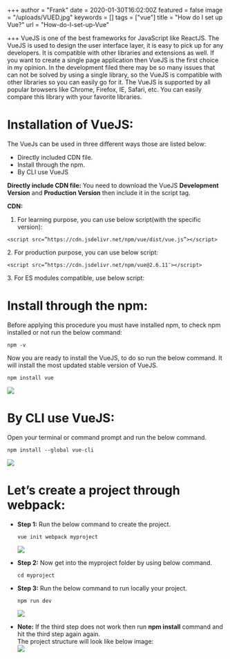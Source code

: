 +++
author = "Frank"
date = 2020-01-30T16:02:00Z
featured = false
image = "/uploads/VUED.jpg"
keywords = []
tags = ["vue"]
title = "How do I set up Vue?"
url = "How-do-I-set-up-Vue"

+++
VueJS is one of the best frameworks for JavaScript like ReactJS. The VueJS is used to design the user interface layer, it is easy to pick up for any developers. It is compatible with other libraries and extensions as well. If you want to create a single page application then VueJS is the first choice in my opinion. In the development filed there may be so many issues that can not be solved by using a single library, so the VueJS is compatible with other libraries so you can easily go for it. The VueJS is supported by all popular browsers like Chrome, Firefox, IE, Safari, etc. You can easily compare this library with your favorite libraries.

# **Installation of VueJS:**

The VueJs can be used in three different ways those are listed below:

* Directly included CDN file.
* Install through the npm.
* By CLI use VueJS

**Directly include CDN file:** You need to download the VueJS **Development Version** and **Production Version** then include it in the script tag.

**CDN:**

1. For learning purpose, you can use below script(with the specific version):

`<script src=”https://cdn.jsdelivr.net/npm/vue/dist/vue.js”></script>`


2\. For production purpose, you can use below script:


`<script src=”https://cdn.jsdelivr.net/npm/vue@2.6.11″></script>`


3\. For ES modules compatible, use below script:

> _<script type=”module”>  
> import Vue from ‘https://cdn.jsdelivr.net/npm/vue@2.6.11/dist/vue.esm.browser.js’  
> </script>_

# **Install through the npm:**

Before applying this procedure you must have installed npm, to check npm installed or not run the below command:

    npm -v

Now you are ready to install the VueJS, to do so run the below command. It will install the most updated stable version of VueJS.

    npm install vue

![](/uploads/Screenshot-from-2020-01-19-00-26-44.png)

# **By CLI use VueJS:**

Open your terminal or command prompt and run the below command.

    npm install --global vue-cli

![](/uploads/Screenshot-from-2020-01-19-00-37-59.png)

# **Let’s create a project through webpack:**

* **Step 1:** Run the below command to create the project.

      vue init webpack myproject

  ![](/uploads/Screenshot-from-2020-01-19-00-44-33.png)
* **Step 2:** Now get into the myproject folder by using below command.

      cd myproject
* **Step 3:** Run the below command to run locally your project.

      npm run dev

  ![](/uploads/Screenshot-from-2020-01-19-00-58-58.png)
* **Note:** If the third step does not work then run **npm install** command and hit the third step again again.  
  The project structure will look like below image:  
  ![](/uploads/Screenshot-from-2020-01-19-00-54-28.png)
